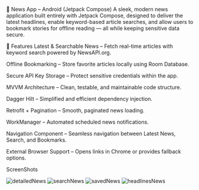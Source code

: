 
📱 News App – Android (Jetpack Compose)
A sleek, modern news application built entirely with Jetpack Compose, designed to deliver the latest headlines, enable keyword-based article searches, and allow users to bookmark stories for offline reading — all while keeping sensitive data secure.

🔹 Features
Latest & Searchable News – Fetch real-time articles with keyword search powered by NewsAPI.org.

Offline Bookmarking – Store favorite articles locally using Room Database.

Secure API Key Storage – Protect sensitive credentials within the app.

MVVM Architecture – Clean, testable, and maintainable code structure.

Dagger Hilt – Simplified and efficient dependency injection.

Retrofit + Pagination – Smooth, paginated news loading.

WorkManager – Automated scheduled news notifications.

Navigation Component – Seamless navigation between Latest News, Search, and Bookmarks.

External Browser Support – Opens links in Chrome or provides fallback options.

ScreenShots

![detailedNews](https://github.com/user-attachments/assets/a3949115-1f6b-42b6-92a5-0d0090f193d0)
![searchNews](https://github.com/user-attachments/assets/a2390d89-de2d-426c-911a-ebc596b56e75)
![savedNews](https://github.com/user-attachments/assets/34f001ec-633f-4948-96b7-4a9bf15e5063)
![headlinesNews](https://github.com/user-attachments/assets/29c17b91-65bd-41e5-9fe1-b6fadc3303ef)
